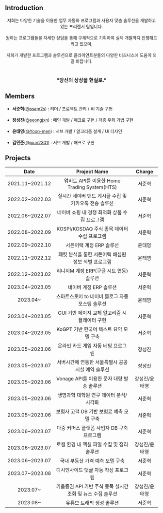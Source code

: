 ## Introduction
<p align="center">
저희는 다양한 기술을 이용한 업무 자동화 프로그램과 사용자 맞춤 솔루션을 개발하고 있는 프리랜서 팀입니다.<br/><br/>
원하는 프로그램들을 자세한 상담을 통해 구체적으로 기획하여 실제 개발까지 진행해드리고 있으며,<br/><br/>
저희가 개발한 프로그램과 솔루션으로 클라이언트분들의 다양한 비즈니스에 도움이 되길 바랍니다.<br/><br/>
<h3 align="center">"당신의 상상을 현실로."</h3>
</p>

## Members
- **서준혁**(<a href='https://github.com/ssam2s'>@ssam2s</a>) : 리더 / 프로젝트 관리 / AI 기술 구현<br/><br/>
- **장성진**(<a href='https://github.com/seongjxn'>@seongjxn</a>) : 메인 개발 / 매크로 구현 / 각종 우회 기법 구현<br/><br/>
- **윤태영**(<a href='https://github.com/Yoon-men'>@Yoon-men</a>) : 서브 개발 / 알고리즘 설계 / UI 디자인<br/><br/>
- **김민준**(<a href='https://github.com/joun2301'>@joun2301</a>) : 서브 개발 / 매크로 구현

## Projects
| Date | Project Name | Charge |
|:---------:|:----------------:|:---------:|
|2021.11~2021.12|업비트 API를 이용한 Home Trading System(HTS)|서준혁|
|2022.02~2022.03|실시간 네이버 밴드 게시글 수집 및 카카오톡 전송 솔루션|서준혁|
|2022.06~2022.07|네이버 쇼핑 내 경쟁 최적화 상품 수집 프로그램|서준혁|
|2022.08~2022.09|KOSPI/KOSDAQ 주식 종목 데이터 수집 프로그램|서준혁|
|2022.09~2022.10|서든어택 계정 ERP 솔루션|윤태영|
|2022.11~2022.12|패킷 분석을 통한 서든어택 배심원 정보 식별 프로그램|윤태영|
|2022.12~2023.02|리니지M 계정 ERP(구글 시트 연동) 솔루션|서준혁|
|2023.04~2023.05|네이버 계정 ERP 솔루션|서준혁|
|2023.04~|스마트스토어 to 네이버 블로그 자동 포스팅 솔루션|윤태영|
|2023.04~2023.05|GUI 기반 페이지 교체 알고리즘 시뮬레이터 구현|서준혁|
|2023.04~2023.05|KoGPT 기반 한국어 텍스트 요약 모델 구축|서준혁|
|2023.05~2023.06|온라인 카드 게임 자동 베팅 프로그램|장성진|
|2023.05~2023.07|서버시간에 연동한 서울특별시 공공시설 예약 솔루션|장성진|
|2023.05~2023.06|Vonage API를 이용한 문자 대량 발송 솔루션|장성진/윤태영|
|2023.05~2023.06|생명과학 대학원 연구 데이터 분석/시각화|서준혁|
|2023.05~2023.06|보험사 고객 DB 기반 보험료 예측 모델 구축|서준혁|
|2023.06~2023.07|다중 커머스 플랫폼 사업자 DB 구축 프로그램|서준혁|
|2023.06~2023.07|로컬 환경 내 엑셀 파일 수집 및 정리 솔루션|장성진/윤태영|
|2023.06~2023.07|국내 부동산 가격 예측 모델 구축|서준혁|
|2023.07~2023.08|디시인사이드 댓글 자동 작성 프로그램|서준혁|
|2023.07~|키움증권 API 기반 주식 종목 실시간 조회 및 뉴스 수집 솔루션|장성진/윤태영|
|2023.08~|유튜브 트래픽 생성 솔루션|서준혁|
